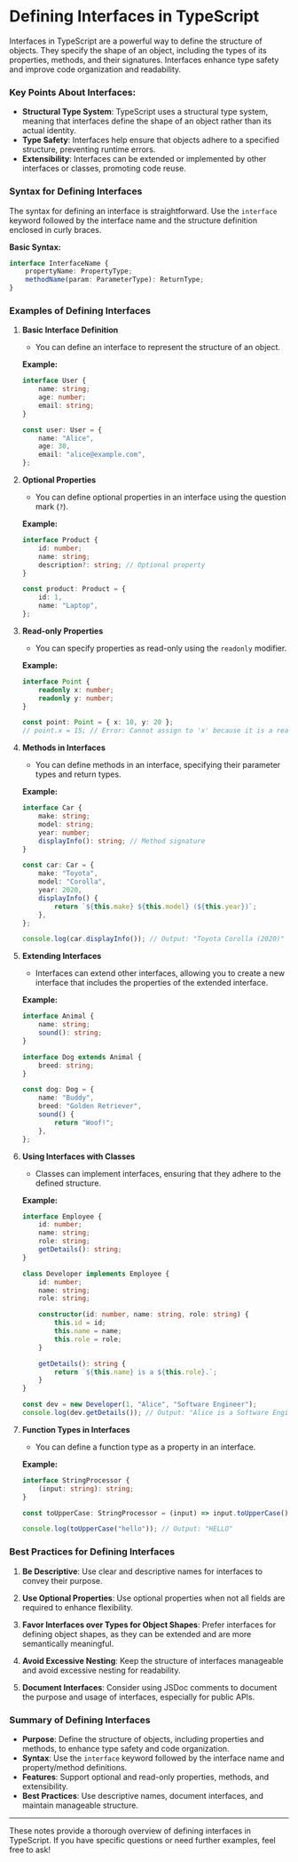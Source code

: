 # Defining Interfaces in TypeScript

Interfaces in TypeScript are a powerful way to define the structure of objects. They specify the shape of an object, including the types of its properties, methods, and their signatures. Interfaces enhance type safety and improve code organization and readability.

### Key Points About Interfaces:

- **Structural Type System**: TypeScript uses a structural type system, meaning that interfaces define the shape of an object rather than its actual identity.
- **Type Safety**: Interfaces help ensure that objects adhere to a specified structure, preventing runtime errors.
- **Extensibility**: Interfaces can be extended or implemented by other interfaces or classes, promoting code reuse.

### Syntax for Defining Interfaces

The syntax for defining an interface is straightforward. Use the `interface` keyword followed by the interface name and the structure definition enclosed in curly braces.

**Basic Syntax:**
```typescript
interface InterfaceName {
    propertyName: PropertyType;
    methodName(param: ParameterType): ReturnType;
}
```

### Examples of Defining Interfaces

1. **Basic Interface Definition**
   - You can define an interface to represent the structure of an object.

   **Example:**
   ```typescript
   interface User {
       name: string;
       age: number;
       email: string;
   }

   const user: User = {
       name: "Alice",
       age: 30,
       email: "alice@example.com",
   };
   ```

2. **Optional Properties**
   - You can define optional properties in an interface using the question mark (`?`).

   **Example:**
   ```typescript
   interface Product {
       id: number;
       name: string;
       description?: string; // Optional property
   }

   const product: Product = {
       id: 1,
       name: "Laptop",
   };
   ```

3. **Read-only Properties**
   - You can specify properties as read-only using the `readonly` modifier.

   **Example:**
   ```typescript
   interface Point {
       readonly x: number;
       readonly y: number;
   }

   const point: Point = { x: 10, y: 20 };
   // point.x = 15; // Error: Cannot assign to 'x' because it is a read-only property.
   ```

4. **Methods in Interfaces**
   - You can define methods in an interface, specifying their parameter types and return types.

   **Example:**
   ```typescript
   interface Car {
       make: string;
       model: string;
       year: number;
       displayInfo(): string; // Method signature
   }

   const car: Car = {
       make: "Toyota",
       model: "Corolla",
       year: 2020,
       displayInfo() {
           return `${this.make} ${this.model} (${this.year})`;
       },
   };

   console.log(car.displayInfo()); // Output: "Toyota Corolla (2020)"
   ```

5. **Extending Interfaces**
   - Interfaces can extend other interfaces, allowing you to create a new interface that includes the properties of the extended interface.

   **Example:**
   ```typescript
   interface Animal {
       name: string;
       sound(): string;
   }

   interface Dog extends Animal {
       breed: string;
   }

   const dog: Dog = {
       name: "Buddy",
       breed: "Golden Retriever",
       sound() {
           return "Woof!";
       },
   };
   ```

6. **Using Interfaces with Classes**
   - Classes can implement interfaces, ensuring that they adhere to the defined structure.

   **Example:**
   ```typescript
   interface Employee {
       id: number;
       name: string;
       role: string;
       getDetails(): string;
   }

   class Developer implements Employee {
       id: number;
       name: string;
       role: string;

       constructor(id: number, name: string, role: string) {
           this.id = id;
           this.name = name;
           this.role = role;
       }

       getDetails(): string {
           return `${this.name} is a ${this.role}.`;
       }
   }

   const dev = new Developer(1, "Alice", "Software Engineer");
   console.log(dev.getDetails()); // Output: "Alice is a Software Engineer."
   ```

7. **Function Types in Interfaces**
   - You can define a function type as a property in an interface.

   **Example:**
   ```typescript
   interface StringProcessor {
       (input: string): string;
   }

   const toUpperCase: StringProcessor = (input) => input.toUpperCase();

   console.log(toUpperCase("hello")); // Output: "HELLO"
   ```

### Best Practices for Defining Interfaces

1. **Be Descriptive**: Use clear and descriptive names for interfaces to convey their purpose.

2. **Use Optional Properties**: Use optional properties when not all fields are required to enhance flexibility.

3. **Favor Interfaces over Types for Object Shapes**: Prefer interfaces for defining object shapes, as they can be extended and are more semantically meaningful.

4. **Avoid Excessive Nesting**: Keep the structure of interfaces manageable and avoid excessive nesting for readability.

5. **Document Interfaces**: Consider using JSDoc comments to document the purpose and usage of interfaces, especially for public APIs.

### Summary of Defining Interfaces

- **Purpose**: Define the structure of objects, including properties and methods, to enhance type safety and code organization.
- **Syntax**: Use the `interface` keyword followed by the interface name and property/method definitions.
- **Features**: Support optional and read-only properties, methods, and extensibility.
- **Best Practices**: Use descriptive names, document interfaces, and maintain manageable structure.

---

These notes provide a thorough overview of defining interfaces in TypeScript. If you have specific questions or need further examples, feel free to ask!